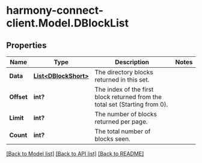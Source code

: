 # harmony-connect-client.Model.DBlockList
## Properties

Name | Type | Description | Notes
------------ | ------------- | ------------- | -------------
**Data** | [**List&lt;DBlockShort&gt;**](DBlockShort.md) | The directory blocks returned in this set. | 
**Offset** | **int?** | The index of the first block returned from the total set (Starting from 0). | 
**Limit** | **int?** | The number of blocks returned per page. | 
**Count** | **int?** | The total number of blocks seen. | 

[[Back to Model list]](../README.md#documentation-for-models) [[Back to API list]](../README.md#documentation-for-api-endpoints) [[Back to README]](../README.md)

